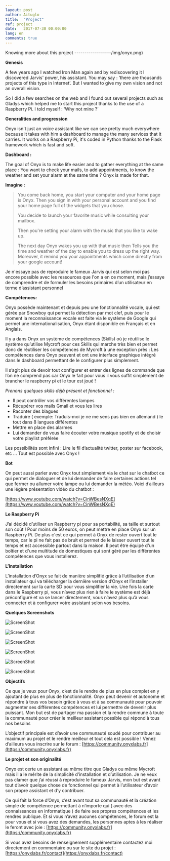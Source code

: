 ```yaml
---
layout: post
author: Aituglo
title:  "Project"
ref: project
date:   2017-07-30 00:00:00
lang: en
comments: true
---
```


Knowing more about this project
------------------/img/onyx.png)

**Genesis**

A few years ago I watched Iron Man again and by rediscovering it I discovered Jarvis' power, his assistant. You may say : ‘there are thousands projects of this type in Internet’. But I wanted to give my own vision and not an overall vision.

So I did a few searches on the web and I found out several projects such as Gladys which helped me to start this project thanks to the use of a Raspberry Pi.
I told myself : ‘Why not mine ?’

**Generalities and progression**

Onyx isn't just an voice assistant like we can see pretty much everywhere because it takes with him a dashboard to manage the many services that it carries.
It works on a Raspberry Pi, it's coded in Python thanks to the Flask framework which is fast and soft.

**Dashboard :**

The goal of Onyx is to make life easier and to gather everything at the same place :
You want to check your mails, to add appointments, to know the weather and set your alarm at the same time ? Onyx is made for that.

**Imagine :**

>You come back home, you start your computer and your home page is Onyx.
>Then you sign in with your personal account and you find your home page full of the widgets that you chose.
>
>You decide to launch your favorite music while consulting your mailbox.
>
>Then you're setting your alarm with the music that you like to wake up.
>
>The next day Onyx wakes you up with that music then Tells you the time and weather of the day to enable you to dress up the right way.
>Moreover, it remind you your appointments which come directly from your google account!

Je n'essaye pas de reproduire le fameux Jarvis qui est selon moi pas encore possible avec les ressources que l'on a en ce moment, mais j’essaye de comprendre et de formuler les besoins primaires d’un utilisateur en terme d’assistant personnel

**Compétences:**

Onyx possède maintenant et depuis peu une fonctionnalité vocale, qui est gérée par Snowboy qui permet la détection par mot clef, puis pour le moment la reconnaissance vocale est faite via le système de Google qui permet une internationalisation, Onyx étant disponible en Français et en Anglais.

Il y a dans Onyx un système de compétences (Skills) où je réutilise le système qu’utilise Mycroft pour ces Skills qui marche très bien et permet donc de réutiliser les compétences de Mycroft à une exception près : Les compétences dans Onyx peuvent et ont une interface graphique intégré dans le dashboard permettant de le configurer plus simplement.

Il s’agit plus de devoir tout configurer et entrer des lignes de commande que l’on ne comprend pas car Onyx le fait pour vous il vous suffit simplement de brancher le raspberry pi et le tour est joué !

*Prenons quelques skills déjà présent et fonctionnel :*

 - Il peut contrôler vos différentes lampes
 - Récupérer vos mails Gmail et vous les lires
 -  Raconter des blagues
 -  Traduire ( exemple: Traduis-moi je ne me sens pas bien en allemand ) le tout dans 8 langues différentes
 -  Mettre en place des alarmes
 -  Lui demander de vous faire écouter votre musique spotify et de choisir votre playlist préférée



Les possibilités sont infini : Lire le fil d’actualité twitter, poster sur facebook, etc …
Tout est possible avec Onyx !

**Bot**

On peut aussi parler avec Onyx tout simplement via le chat sur le chatbot ce qui permet de dialoguer et de lui demander de faire certaines actions tel que fermer ou allumer votre lampe ou lui demander la météo. Voici d’ailleurs une légère présentation vidéo du chatbot :

[https://www.youtube.com/watch?v=CinWBesNXqE](https://www.youtube.com/watch?v=CinWBesNXqE)

**Le Raspberry Pi**

J’ai décidé d’utiliser un Raspberry pi pour sa portabilité, sa taille et surtout son coût ! Pour moins de 50 euros, on peut mettre en place Onyx sur un Raspberry Pi.
De plus c'est ce qui permet à Onyx de rester ouvert tout le temps, car le pi ne fait pas de bruit et permet de le laisser ouvert tout le temps et est accessible partout dans la maison.
Il peut être équipé d'un boîtier et d'une multitude de domestiques qui sont géré par les différentes compétences que vous installerez.

**L’installation**

L’installation d’Onyx se fait de manière simplifié grâce à l’utilisation d’un installateur qui va télécharger la dernière version d’Onyx et l’installer directement sur la carte SD pour vous simplifier la vie.
Une fois la carte dans le Raspberry pi, vous n’avez plus rien à faire le système est déjà préconfiguré et va se lancer directement, vous n’avez plus qu’à vous connecter et à configurer votre assistant selon vos besoins.

**Quelques Screenshots**

![ScreenShot](/img/1.png)


![ScreenShot](/img/2.png)


![ScreenShot](/img/3.png)


![ScreenShot](/img/4.png)


![ScreenShot](/img/5.png)


![ScreenShot](/img/6.png)


**Objectifs**

Ce que je veux pour Onyx, c’est de le rendre de plus en plus complet en y ajoutant de plus en plus de fonctionnalité. Onyx peut devenir et autonome et répondre à tous vos besoin grâce à vous et à sa communauté pour pouvoir augmenter ses différentes compétences et lui permettre de devenir plus puissant.
Mon but est de partager ma passion et la rendre commune à toute la communauté pour créer le meilleur assistant possible qui répond à tous nos besoins

L’objectif principale est d’avoir une communauté soudé pour contribuer au maximum au projet et le rendre meilleur et tout cela est possible !
Venez d’ailleurs vous inscrire sur le forum : [https://community.onyxlabs.fr](https://community.onyxlabs.fr)

**Le projet et son originalité**

Onyx est certe un assistant au même titre que Gladys ou même Mycroft mais il a le mérite de la simplicité d’installation et d’utilisation.
Je ne veux pas clamer que j’ai réussi à reproduire le fameux Jarvis, mon but est avant tout d’avoir quelque chose de fonctionnel qui permet à l’utilisateur d’avoir son propre assistant et d’y contribuer.

Ce qui fait la force d’Onyx, c’est avant tout sa communauté et la création simple de compétence permettant à n’importe qui ( avec des connaissances en informatique ) de faire ses propres compétences et les rendres publique. Et si vous n’avez aucunes compétences, le forum est la pour vous et si vous avez des demandes, les personnes aptes à les réaliser le feront avec joie : [https://community.onyxlabs.fr](https://community.onyxlabs.fr)

Si vous avez besoins de renseignement supplémentaire contactez moi directement en commentaire ou sur le site du projet : [https://onyxlabs.fr/contact](https://onyxlabs.fr/contact)
